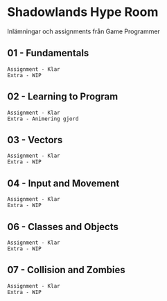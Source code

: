 # Shadowlands Hype Room
Inlämningar och assignments från Game Programmer


## 01 - Fundamentals
	Assignment - Klar
	Extra - WIP

## 02 - Learning to Program
	Assignment - Klar
	Extra - Animering gjord

## 03 - Vectors
	Assignment - Klar
	Extra - WIP

## 04 - Input and Movement
	Assignment - Klar
	Extra - WIP

## 06 - Classes and Objects
	Assignment - Klar
	Extra - WIP

## 07 - Collision and Zombies
	Assignment - Klar
	Extra - WIP
